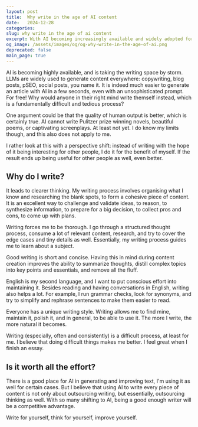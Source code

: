 ```yaml
---
layout: post
title:  Why write in the age of AI content
date:   2024-12-28
categories: 
slug: why write in the age of ai content
excerpt: With AI becoming increasingly available and widely adopted for generating text, writing for yourself and being good enough at it will become a competitive advantage.
og_image: /assets/images/og/og-why-write-in-the-age-of-ai.png
deprecated: false
main_page: true
---
```

AI is becoming highly available, and is taking the writing space by storm. LLMs are widely used to generate content everywhere: copywriting, blog posts, pSEO, social posts, you name it. It is indeed much easier to generate an article with AI in a few seconds, even with an unsophisticated prompt. For free! Why would anyone in their right mind write themself instead, which is a fundamentally difficult and tedious process?

One argument could be that the quality of human output is better, which is certainly true. AI cannot write Pulitzer prize winning novels, beautiful poems, or captivating screenplays. At least not yet. I do know my limits though, and this also does not apply to me.

I rather look at this with a perspective shift: instead of writing with the hope of it being interesting for other people, I do it for the benefit of myself. If the result ends up being useful for other people as well, even better.

## Why do I write?

It leads to clearer thinking. My writing process involves organising what I know and researching the blank spots, to form a cohesive piece of content. It is an excellent way to challenge and validate ideas, to reason, to synthesize information, to prepare for a big decision, to collect pros and cons, to come up with plans.

Writing forces me to be thorough. I go through a structured thought process, consume a lot of relevant content, research, and try to cover the edge cases and tiny details as well. Essentially, my writing process guides me to learn about a subject.

Good writing is short and concise. Having this in mind during content creation improves the ability to summarize thoughts, distill complex topics into key points and essentials, and remove all the fluff.

English is my second language, and I want to put conscious effort into maintaining it. Besides reading and having conversations in English, writing also helps a lot. For example, I run grammar checks, look for synonyms, and try to simplify and rephrase sentences to make them easier to read.

Everyone has a unique writing style. Writing allows me to find mine, maintain it, polish it, and in general, to be able to use it. The more I write, the more natural it becomes.

Writing (especially, often and consistently) is a difficult process, at least for me. I believe that doing difficult things makes me better. I feel great when I finish an essay.

## Is it worth all the effort?

There is a good place for AI in generating and improving text, I'm using it as well for certain cases. But I believe that using AI to write every piece of content is not only about outsourcing writing, but essentially, outsourcing thinking as well. With so many shifting to AI, being a good enough writer will be a competitive advantage.

Write for yourself, think for yourself, improve yourself.